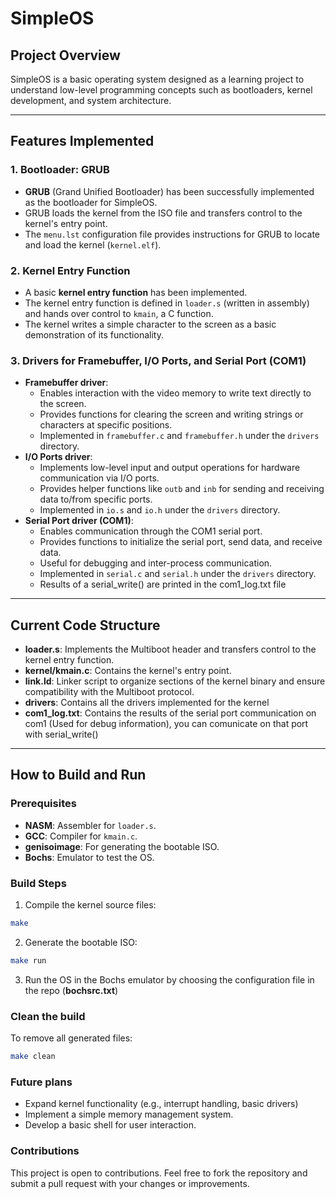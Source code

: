# SimpleOS

## Project Overview
SimpleOS is a basic operating system designed as a learning project to understand low-level programming concepts such as bootloaders, kernel development, and system architecture.

---

## Features Implemented

### 1. Bootloader: GRUB
- **GRUB** (Grand Unified Bootloader) has been successfully implemented as the bootloader for SimpleOS.
- GRUB loads the kernel from the ISO file and transfers control to the kernel's entry point.
- The `menu.lst` configuration file provides instructions for GRUB to locate and load the kernel (`kernel.elf`).

### 2. Kernel Entry Function
- A basic **kernel entry function** has been implemented.
- The kernel entry function is defined in `loader.s` (written in assembly) and hands over control to `kmain`, a C function.
- The kernel writes a simple character to the screen as a basic demonstration of its functionality.

### 3. Drivers for Framebuffer, I/O Ports, and Serial Port (COM1)
- **Framebuffer driver**:
  - Enables interaction with the video memory to write text directly to the screen.
  - Provides functions for clearing the screen and writing strings or characters at specific positions.
  - Implemented in `framebuffer.c` and `framebuffer.h` under the `drivers` directory.
- **I/O Ports driver**:
  - Implements low-level input and output operations for hardware communication via I/O ports.
  - Provides helper functions like `outb` and `inb` for sending and receiving data to/from specific ports.
  - Implemented in `io.s` and `io.h` under the `drivers` directory.
- **Serial Port driver (COM1)**:
  - Enables communication through the COM1 serial port.
  - Provides functions to initialize the serial port, send data, and receive data.
  - Useful for debugging and inter-process communication.
  - Implemented in `serial.c` and `serial.h` under the `drivers` directory.
  - Results of a serial_write() are printed in the com1_log.txt file

---

## Current Code Structure
- **loader.s**: Implements the Multiboot header and transfers control to the kernel entry function.
- **kernel/kmain.c**: Contains the kernel's entry point.
- **link.ld**: Linker script to organize sections of the kernel binary and ensure compatibility with the Multiboot protocol.
- **drivers**: Contains all the drivers implemented for the kernel
- **com1_log.txt**: Contains the results of the serial port communication on com1 (Used for debug information), you can comunicate on that port with serial_write()

---

## How to Build and Run

### Prerequisites
- **NASM**: Assembler for `loader.s`.
- **GCC**: Compiler for `kmain.c`.
- **genisoimage**: For generating the bootable ISO.
- **Bochs**: Emulator to test the OS.

### Build Steps
1. Compile the kernel source files:
```bash
make
```
2. Generate the bootable ISO:
```bash
make run
```
3. Run the OS in the Bochs emulator by choosing the configuration file in the repo (**bochsrc.txt**)

### Clean the build
To remove all generated files:
```bash
make clean
```

### Future plans
- Expand kernel functionality (e.g., interrupt handling, basic drivers)
- Implement a simple memory management system.
- Develop a basic shell for user interaction.

### Contributions
This project is open to contributions. Feel free to fork the repository and submit a pull request with your changes or improvements.

